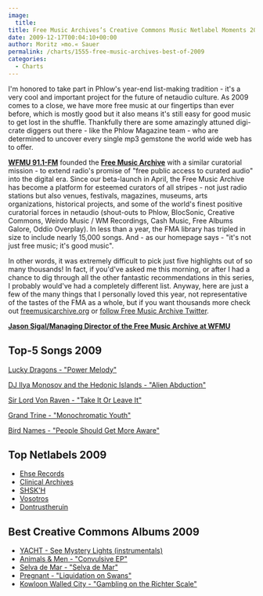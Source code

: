 ```yaml
---
image:
  title: 
title: Free Music Archives’s Creative Commons Music Netlabel Moments 2009
date: 2009-12-17T00:04:10+00:00
author: Moritz »mo.« Sauer
permalink: /charts/1555-free-music-archives-best-of-2009
categories:
  - Charts
---
```



<div class="grid_7">
  <p>
    I'm honored to take part in Phlow's year-end list-making tradition - it's a very cool and important project for the future of netaudio culture. As 2009 comes to a close, we have more free music at our fingertips than ever before, which is mostly good but it also means it's still easy for good music to get lost in the shuffle. Thankfully there are some amazingly attuned digi-crate diggers out there - like the Phlow Magazine team - who are determined to uncover every single mp3 gemstone the world wide web has to offer.<!--more-->
  </p>
  
  <p>
    <a href="http://wfmu.org/"><strong>WFMU 91.1-FM</strong></a> founded the <a href="http://freemusicarchive.org"><strong>Free Music Archive</strong></a> with a similar curatorial mission - to extend radio's promise of "free public access to curated audio" into the digital era. Since our beta-launch in April, the Free Music Archive has become a platform for esteemed curators of all stripes - not just radio stations but also venues, festivals, magazines, museums, arts organizations, historical projects, and some of the world's finest positive curatorial forces in netaudio (shout-outs to Phlow, BlocSonic, Creative Commons, Weirdo Music / WM Recordings, Cash Music, Free Albums Galore, Oddio Overplay). In less than a year, the FMA library has tripled in size to include nearly 15,000 songs. And - as our homepage says - "it's not just free music; it's good music".
  </p>
  
  <p>
    In other words, it was extremely difficult to pick just five highlights out of so many thousands! In fact, if you'd've asked me this morning, or after I had a chance to dig through all the other fantastic recommendations in this series, I probably would've had a completely different list. Anyway, here are just a few of the many things that I personally loved this year, not representative of the tastes of the FMA as a whole, but if you want thousands more check out <a href="http://freemusicarchive.org">freemusicarchive.org</a> or <a href="http://twitter.com/freemusicarchiv">follow Free Music Archive Twitter</a>.
  </p>
  
  <p>
    <a href="http://freemusicarchive.org/member/jason"><strong>Jason Sigal/Managing Director of the Free Music Archive at WFMU</strong></a>
  </p>
</div>

<div class="clear">
</div>

<div class="grid_5">
  <h2>
    Top-5 Songs 2009
  </h2>
  
  <p>
    <a href="http://mp3.phlow.de/best-of-cc-music-2009/free_music_archive/lucky_dragons_-_power_melody.mp3">Lucky Dragons - "Power Melody"</a>
  </p>
  
  <p>
    <a href="http://mp3.phlow.de/best-of-cc-music-2009/free_music_archive/dj_ilya_monosov_and_the_hedonic_islands_-_alien_abduction.mp3">DJ Ilya Monosov and the Hedonic Islands - "Alien Abduction"</a>
  </p>
  
  <p>
    <a href="http://mp3.phlow.de/best-of-cc-music-2009/free_music_archive/sir_lord_von_raven_-_take_it_or_leave_it.mp3">Sir Lord Von Raven - "Take It Or Leave It"</a>
  </p>
  
  <p>
    <a href="http://mp3.phlow.de/best-of-cc-music-2009/free_music_archive/grand_trine_-_monochromatic_youth.mp3">Grand Trine - "Monochromatic Youth"</a>
  </p>
  
  <p>
    <a href="http://mp3.phlow.de/best-of-cc-music-2009/free_music_archive/bird_names_-_people_should_get_more_aware.mp3">Bird Names - "People Should Get More Aware"</a>
  </p>
</div>

<div class="grid_4">
  <h2>
    Top Netlabels 2009
  </h2>
  
  <ul>
    <li>
      <a href="http://ehserecords.com/">Ehse Records</a>
    </li>
    <li>
      <a href="http://www.clinicalarchives.spyw.com/">Clinical Archives</a>
    </li>
    <li>
      <a href="http://www.shskh.com/www/">SHSK'H</a>
    </li>
    <li>
      <a href="http://www.vosotros.com/">Vosotros</a>
    </li>
    <li>
      <a href="http://freemusicarchive.org/label/dontrustheruin/">Dontrustheruin</a>
    </li>
  </ul>
</div>

<div class="grid_7">
  <h2>
    Best Creative Commons Albums 2009
  </h2>
  
  <ul>
    <li>
      <a href="http://freemusicarchive.org/music/YACHT/See_Mystery_Lights_Instrumentals/">YACHT - See Mystery Lights (instrumentals)</a>
    </li>
    <li>
      <a href="http://freemusicarchive.org/music/Animals__Men/Convulsive_ep/">Animals & Men - "Convulsive EP"</a>
    </li>
    <li>
      <a href="http://freemusicarchive.org/music/Selva_de_Mar/Selva_de_Mar">Selva de Mar - "Selva de Mar"</a>
    </li>
    <li>
      <a href="http://freemusicarchive.org/music/Pregnant/LIQUIDATION_ON_SWANS/">Pregnant - "Liquidation on Swans"</a>
    </li>
    <li>
      <a href="http://freemusicarchive.org/music/Kowloon_Walled_City/Gambling_on_the_Richter_Scale/">Kowloon Walled City - "Gambling on the Richter Scale"</a>
    </li>
  </ul>
</div>

<div class="clear">
</div>